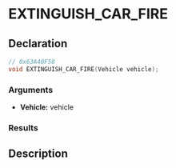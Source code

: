 # EXTINGUISH_CAR_FIRE

## Declaration
```cpp
// 0x63A40F58
void EXTINGUISH_CAR_FIRE(Vehicle vehicle);
```

### Arguments
- **Vehicle:** vehicle

### Results

## Description
